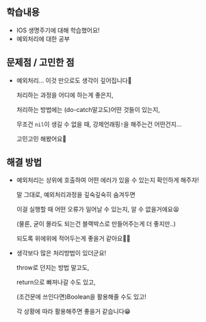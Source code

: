 ## 학습내용

- IOS 생명주기에 대해 학습했어요!
- 예외처리에 대한 공부

## **문제점 / 고민한 점**

- 예외처리... 이것 만으로도 생각이 깊어집니다🤯

  처리하는 과정을 어디에 하는게 좋은지,

  처리하는 방법에는 (do-catch말고도)어떤 것들이 있는지,

  무조건 `nil`이 생길 수 없을 때, 강제언래핑`!`을 해주는건 어떤건지...

  고민고민 해봤어요🤔

## **해결 방법**

- 예외처리는 상위에 호출하여 어떤 에러가 있을 수 있는지 확인하게 해주자!

  말 그대로, 예외처리과정을 깊숙깊숙히 숨겨두면

  이걸 실행할 때 어떤 오류가 일어날 수 있는지, 알 수 없을거에요😫

  (물론, 굳이 몰라도 되는건 블랙박스로 만들어주는게 더 좋지만..)

  되도록 위에위에 적어두는게 좋을거 같아요👍🏻

- 생각보다 많은 처리방법이 있더군요!

  throw로 던지는 방법 말고도,

  return으로 빠져나갈 수도 있고,

  (조건문에 쓰인다면)Boolean을 활용해줄 수도 있고!

  각 상황에 따라 활용해주면 좋을거 같습니다😁